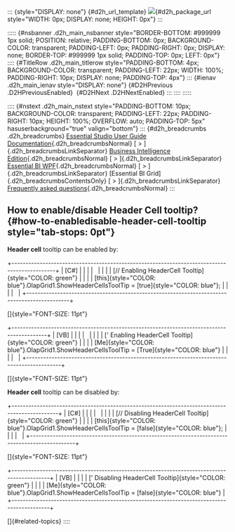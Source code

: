 ::: {style="DISPLAY: none"}
[](ms-xhelp:///?Id=d2h_url_template){#d2h_url_template} ![](!package_url!){#d2h_package_url style="WIDTH: 0px; DISPLAY: none; HEIGHT: 0px"}
:::

::::: {#nsbanner .d2h_main_nsbanner style="BORDER-BOTTOM: #999999 1px solid; POSITION: relative; PADDING-BOTTOM: 0px; BACKGROUND-COLOR: transparent; PADDING-LEFT: 0px; PADDING-RIGHT: 0px; DISPLAY: none; BORDER-TOP: #999999 1px solid; PADDING-TOP: 0px; LEFT: 0px"}
:::: {#TitleRow .d2h_main_titlerow style="PADDING-BOTTOM: 4px; BACKGROUND-COLOR: transparent; PADDING-LEFT: 22px; WIDTH: 100%; PADDING-RIGHT: 10px; DISPLAY: none; PADDING-TOP: 4px"}
::: {#ienav .d2h_main_ienav style="DISPLAY: none"}
[](ms-xhelp:///?Id=2ddbda79-53cd-4143-9e16-af8b5cf4e062){#D2HPrevious .D2HPreviousEnabled}  [](ms-xhelp:///?Id=1d9594ab-2de6-4604-b7c7-697dbcb4be6e){#D2HNext .D2HNextEnabled}
:::
::::
:::::

:::: {#nstext .d2h_main_nstext style="PADDING-BOTTOM: 10px; BACKGROUND-COLOR: transparent; PADDING-LEFT: 22px; PADDING-RIGHT: 10px; HEIGHT: 100%; OVERFLOW: auto; PADDING-TOP: 5px" hasuserbackground="true" valign="bottom"}
::: {#d2h_breadcrumbs .d2h_breadcrumbs}
[Essential Studio User Guide Documentation](ms-xhelp:///?Id=12457748-09e3-4d74-a240-8e049cedf030){.d2h_breadcrumbsNormal} [ \> ]{.d2h_breadcrumbsLinkSeparator} [Business Intelligence Edition](ms-xhelp:///?Id=fdf33dd8-62b2-47b9-ad7b-fc50e590bca5){.d2h_breadcrumbsNormal} [ \> ]{.d2h_breadcrumbsLinkSeparator} [Essential BI WPF](ms-xhelp:///?Id=41e3d586-d922-4a01-8272-679fe4ae7343){.d2h_breadcrumbsNormal} [ \> ]{.d2h_breadcrumbsLinkSeparator} [Essential BI Grid]{.d2h_breadcrumbsContentsOnly} [ \> ]{.d2h_breadcrumbsLinkSeparator} [Frequently asked questions](ms-xhelp:///?Id=345d79d3-3141-4925-a4ce-32673da65509){.d2h_breadcrumbsNormal}
:::

## How to enable/disable Header Cell tooltip? {#how-to-enabledisable-header-cell-tooltip style="tab-stops: 0pt"}

**Header cell** tooltip can be enabled by:

+---------------------------------------------------------------------------------------------+
| \[C#\]                                                                                      |
|                                                                                             |
|                                                                                             |
|                                                                                             |
| [// Enabling HeaderCell Tooltip]{style="COLOR: green"}                                      |
|                                                                                             |
| [this]{style="COLOR: blue"}.OlapGrid1.ShowHeaderCellsToolTip = [true]{style="COLOR: blue"}; |
|                                                                                             |
|                                                                                             |
+---------------------------------------------------------------------------------------------+

[]{style="FONT-SIZE: 11pt"} 

+------------------------------------------------------------------------------------------+
| \[VB\]                                                                                   |
|                                                                                          |
|                                                                                          |
|                                                                                          |
| [\' Enabling HeaderCell Tooltip]{style="COLOR: green"}                                   |
|                                                                                          |
| [Me]{style="COLOR: blue"}.OlapGrid1.ShowHeaderCellsToolTip = [True]{style="COLOR: blue"} |
|                                                                                          |
|                                                                                          |
+------------------------------------------------------------------------------------------+

[]{style="FONT-SIZE: 11pt"} 

**Header cell** tooltip can be disabled by:

+----------------------------------------------------------------------------------------------+
| \[C#\]                                                                                       |
|                                                                                              |
|                                                                                              |
|                                                                                              |
| [// Disabling HeaderCell Tooltip]{style="COLOR: green"}                                      |
|                                                                                              |
| [this]{style="COLOR: blue"}.OlapGrid1.ShowHeaderCellsToolTip = [false]{style="COLOR: blue"}; |
|                                                                                              |
|                                                                                              |
+----------------------------------------------------------------------------------------------+

[]{style="FONT-SIZE: 11pt"} 

+-------------------------------------------------------------------------------------------+
| \[VB\]                                                                                    |
|                                                                                           |
| [\' Disabling HeaderCell Tooltip]{style="COLOR: green"}                                   |
|                                                                                           |
| [Me]{style="COLOR: blue"}.OlapGrid1.ShowHeaderCellsToolTip = [false]{style="COLOR: blue"} |
+-------------------------------------------------------------------------------------------+

[]{#related-topics}
::::
